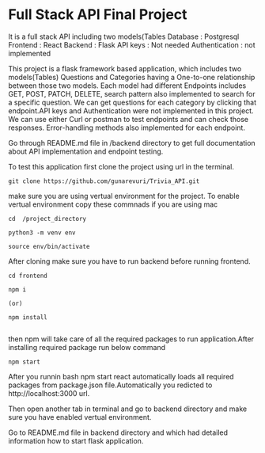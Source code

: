 # Full Stack API Final Project
It is a full stack API including two models(Tables
Database : Postgresql
Frontend : React
Backend  : Flask
API keys : Not needed
Authentication : not implemented

This project is a flask framework based application, which includes two models(Tables)  Questions and Categories having a One-to-one relationship between those two models. Each model had different Endpoints includes GET, POST, PATCH, DELETE, search pattern also implemented to search for a specific question. We can get questions for each category by clicking that endpoint.API keys and  Authentication were not implemented in this project. We can use either Curl or postman to test endpoints and can check those responses. Error-handling methods also implemented for each endpoint. 

Go through README.md file in /backend directory to get full documentation about API implementation and endpoint testing.

To test this application first clone the project using url in the terminal.


```
git clone https://github.com/gunarevuri/Trivia_API.git
```

make sure you are using vertual environment for the project. To enable vertual environment copy these commnads if you are using mac

```
cd  /project_directory

python3 -m venv env

source env/bin/activate

```


After cloning make sure you have to run backend before running frontend.

```
cd frontend

npm i 

(or)

npm install
 
```

then npm will take care of all the required packages to run application.After installing required package run below command

```
npm start

```

After you runnin bash npm start react automatically loads all required packages from package.json file.Automatically you redicted to http://localhost:3000 url.

Then open another tab in terminal and go to backend directory and make sure you have enabled vertual environment.

Go to README.md file in backend directory and which had detailed information how to start flask application.




